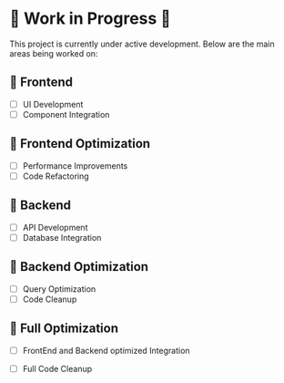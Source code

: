 # 🚧 Work in Progress 🚧

This project is currently under active development. Below are the main areas being worked on:

## 🔹 Frontend
- [ ] UI Development
- [ ] Component Integration

## 🔹 Frontend Optimization
- [ ] Performance Improvements
- [ ] Code Refactoring

## 🔹 Backend
- [ ] API Development
- [ ] Database Integration

## 🔹 Backend Optimization
- [ ] Query Optimization
- [ ] Code Cleanup

## 🔹 Full Optimization
- [ ] FrontEnd and Backend optimized Integration
- [ ] Full Code Cleanup

